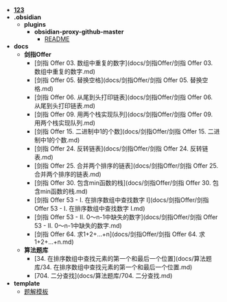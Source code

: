 - [**123**](README.md)
- **.obsidian**
  - **plugins**
    - **obsidian-proxy-github-master**
      - [README](.obsidian/plugins/obsidian-proxy-github-master/README.md)
- **docs**
  - **剑指Offer**
    - [剑指 Offer 03. 数组中重复的数字](docs/剑指Offer/剑指 Offer 03. 数组中重复的数字.md)
    - [剑指 Offer 05. 替换空格](docs/剑指Offer/剑指 Offer 05. 替换空格.md)
    - [剑指 Offer 06. 从尾到头打印链表](docs/剑指Offer/剑指 Offer 06. 从尾到头打印链表.md)
    - [剑指 Offer 09. 用两个栈实现队列](docs/剑指Offer/剑指 Offer 09. 用两个栈实现队列.md)
    - [剑指 Offer 15. 二进制中1的个数](docs/剑指Offer/剑指 Offer 15. 二进制中1的个数.md)
    - [剑指 Offer 24. 反转链表](docs/剑指Offer/剑指 Offer 24. 反转链表.md)
    - [剑指 Offer 25. 合并两个排序的链表](docs/剑指Offer/剑指 Offer 25. 合并两个排序的链表.md)
    - [剑指 Offer 30. 包含min函数的栈](docs/剑指Offer/剑指 Offer 30. 包含min函数的栈.md)
    - [剑指 Offer 53 - I. 在排序数组中查找数字 I](docs/剑指Offer/剑指 Offer 53 - I. 在排序数组中查找数字 I.md)
    - [剑指 Offer 53 - II. 0～n-1中缺失的数字](docs/剑指Offer/剑指 Offer 53 - II. 0～n-1中缺失的数字.md)
    - [剑指 Offer 64. 求1+2+…+n](docs/剑指Offer/剑指 Offer 64. 求1+2+…+n.md)
  - **算法题库**
    - [34. 在排序数组中查找元素的第一个和最后一个位置](docs/算法题库/34. 在排序数组中查找元素的第一个和最后一个位置.md)
    - [704. 二分查找](docs/算法题库/704. 二分查找.md)
- **template**
  - [题解模板](template/题解模板.md)
